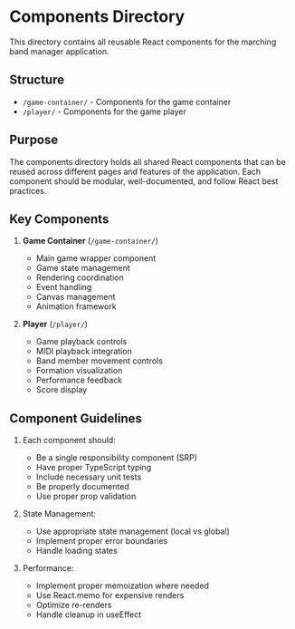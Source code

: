 # Components Directory

This directory contains all reusable React components for the marching band manager application.

## Structure

- `/game-container/` - Components for the game container
- `/player/` - Components for the game player

## Purpose

The components directory holds all shared React components that can be reused across different pages and features of the application. Each component should be modular, well-documented, and follow React best practices.

## Key Components

1. **Game Container** (`/game-container/`)
   - Main game wrapper component
   - Game state management
   - Rendering coordination
   - Event handling
   - Canvas management
   - Animation framework

2. **Player** (`/player/`)
   - Game playback controls
   - MIDI playback integration
   - Band member movement controls
   - Formation visualization
   - Performance feedback
   - Score display

## Component Guidelines

1. Each component should:
   - Be a single responsibility component (SRP)
   - Have proper TypeScript typing
   - Include necessary unit tests
   - Be properly documented
   - Use proper prop validation

2. State Management:
   - Use appropriate state management (local vs global)
   - Implement proper error boundaries
   - Handle loading states

3. Performance:
   - Implement proper memoization where needed
   - Use React.memo for expensive renders
   - Optimize re-renders
   - Handle cleanup in useEffect 
